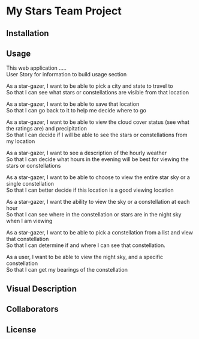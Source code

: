 # My Stars Team Project

## Installation

## Usage
This web application .....  
User Story for information to build usage section  

As a star-gazer, I want to be able to pick a city and state to travel to  
So that I can see what stars or constellations are visible from that location

As a star-gazer, I want to be able to save that location  
So that I can go back to it to help me decide where to go

As a star-gazer, I want to be able to view the cloud cover status (see what the ratings are) and precipitation  
So that I can decide if I will be able to see the stars or constellations from my location

As a star-gazer, I want to see a description of the hourly weather  
So that I can decide what hours in the evening will be best for viewing the stars or constellations

As a star-gazer, I want to be able to choose to view the entire star sky or a single constellation  
So that I can better decide if this location is a good viewing location

As a star-gazer, I want the ability to view the sky or a constellation at each hour  
So that I can see where in the constellation or stars are in the night sky when I am viewing

As a star-gazer, I want to be able to pick a constellation from a list and view that constellation  
So that I can determine if and where I can see that constellation.

As a user, I want to be able to view the night sky, and a specific constellation  
So that I can get my bearings of the constellation



## Visual Description

## Collaborators

## License
